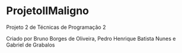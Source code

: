 # ProjetoIIMaligno

Projeto 2 de Técnicas de Programação 2

Criado por Bruno Borges de Oliveira, Pedro Henrique Batista Nunes e Gabriel de Grabalos

